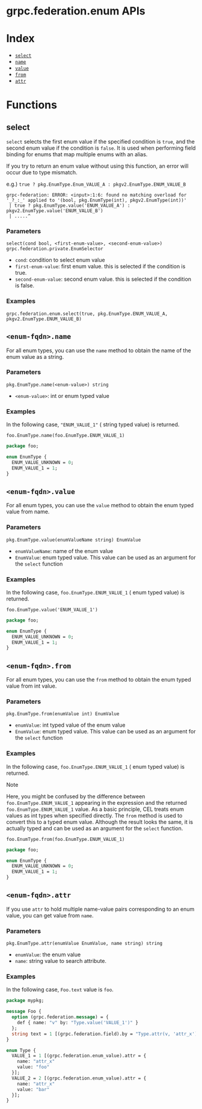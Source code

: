 # grpc.federation.enum APIs

# Index

- [`select`](#select)
- [`name`](#enum-fqdnname)
- [`value`](#enum-fqdnvalue)
- [`from`](#enum-fqdnfrom)
- [`attr`](#enum-fqdnattr)

# Functions

## select

`select` selects the first enum value if the specified condition is `true`, and the second enum value if the condition is `false`. It is used when performing field binding for enums that map multiple enums with an alias.

If you try to return an enum value without using this function, an error will occur due to type mismatch.

e.g.) `true ? pkg.EnumType.Enum_VALUE_A : pkgv2.EnumType.ENUM_VALUE_B`

```
grpc-federation: ERROR: <input>:1:6: found no matching overload for '_?_:_' applied to '(bool, pkg.EnumType(int), pkgv2.EnumType(int))'
 | true ? pkg.EnumType.value('ENUM_VALUE_A') : pkgv2.EnumType.value('ENUM_VALUE_B')
 | .....^
```

### Parameters

`select(cond bool, <first-enum-value>, <second-enum-value>) grpc.federation.private.EnumSelector`

- `cond`: condition to select enum value
- `first-enum-value`: first enum value. this is selected if the condition is true.
- `second-enum-value`: second enum value. this is selected if the condition is false.

### Examples

```cel
grpc.federation.enum.select(true, pkg.EnumType.ENUM_VALUE_A, pkgv2.EnumType.ENUM_VALUE_B)
```

## `<enum-fqdn>.name`

For all enum types, you can use the `name` method to obtain the name of the enum value as a string.

### Parameters

`pkg.EnumType.name(<enum-value>) string`

- `<enum-value>`: int or enum typed value

### Examples

In the following case, `"ENUM_VALUE_1"` ( string typed value) is returned.

```cel
foo.EnumType.name(foo.EnumType.ENUM_VALUE_1)
```

```proto
package foo;

enum EnumType {
  ENUM_VALUE_UNKNOWN = 0;
  ENUM_VALUE_1 = 1;
}
```

## `<enum-fqdn>.value`

For all enum types, you can use the `value` method to obtain the enum typed value from name.

### Parameters

`pkg.EnumType.value(enumValueName string) EnumValue`

- `enumValueName`: name of the enum value
- `EnumValue`: enum typed value. This value can be used as an argument for the `select` function

### Examples

In the following case, `foo.EnumType.ENUM_VALUE_1` ( enum typed value) is returned.

```cel
foo.EnumType.value('ENUM_VALUE_1')
```

```proto
package foo;

enum EnumType {
  ENUM_VALUE_UNKNOWN = 0;
  ENUM_VALUE_1 = 1;
}
```

## `<enum-fqdn>.from`

For all enum types, you can use the `from` method to obtain the enum typed value from int value.

### Parameters

`pkg.EnumType.from(enumValue int) EnumValue`

- `enumValue`: int typed value of the enum value
- `EnumValue`: enum typed value. This value can be used as an argument for the `select` function

### Examples

In the following case, `foo.EnumType.ENUM_VALUE_1` ( enum typed value) is returned.

> [!NOTE]
> Here, you might be confused by the difference between `foo.EnumType.ENUM_VALUE_1` appearing in the expression and the returned `foo.EnumType.ENUM_VALUE_1` value.
> As a basic principle, CEL treats enum values as int types when specified directly.
> The `from` method is used to convert this to a typed enum value.
> Although the result looks the same, it is actually typed and can be used as an argument for the `select` function.


```cel
foo.EnumType.from(foo.EnumType.ENUM_VALUE_1)
```

```proto
package foo;

enum EnumType {
  ENUM_VALUE_UNKNOWN = 0;
  ENUM_VALUE_1 = 1;
}
```

## `<enum-fqdn>.attr`

If you use `attr` to hold multiple name-value pairs corresponding to an enum value, you can get value from `name`.

### Parameters

`pkg.EnumType.attr(enumValue EnumValue, name string) string`

- `enumValue`: the enum value
- `name`: string value to search attribute.

### Examples

In the following case, `Foo.text` value is `foo`.

```proto
package mypkg;

message Foo {
  option (grpc.federation.message) = {
    def { name: "v" by: "Type.value('VALUE_1')" }
  };
  string text = 1 [(grpc.federation.field).by = "Type.attr(v, 'attr_x')"];
}

enum Type {
  VALUE_1 = 1 [(grpc.federation.enum_value).attr = {
    name: "attr_x"
    value: "foo"
  }];
  VALUE_2 = 2 [(grpc.federation.enum_value).attr = {
    name: "attr_x"
    value: "bar"
  }];
}
```